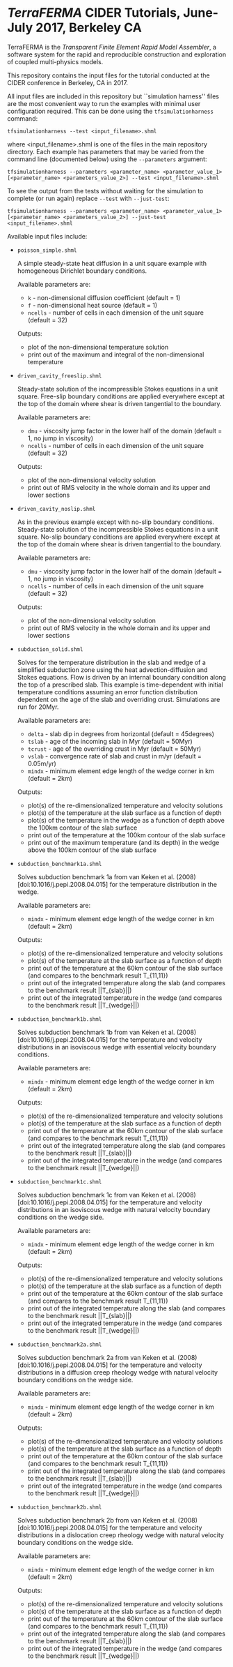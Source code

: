 # *TerraFERMA* CIDER Tutorials, June-July 2017, Berkeley CA

TerraFERMA is the *Transparent Finite Element Rapid Model Assembler*, a software system for the  rapid and reproducible construction and exploration of  coupled  multi-physics models.  

This repository contains the input files for the tutorial conducted at the CIDER conference in Berkeley, CA in 2017.

All input files are included in this repository but ``simulation harness'' files are the most convenient way to run the examples
with minimal user configuration required.  This can be done using the `tfsimulationharness` command:

    tfsimulationharness --test <input_filename>.shml

where <input_filename>.shml is one of the files in the main repository directory.  Each example has parameters that may be varied
from the command line (documented below) using the `--parameters` argument:

    tfsimulationharness --parameters <parameter_name> <parameter_value_1> [<parameter_name> <parameters_value_2>] --test <input_filename>.shml

To see the output from the tests without waiting for the simulation to complete (or run again) replace `--test` with `--just-test`:

    tfsimulationharness --parameters <parameter_name> <parameter_value_1> [<parameter_name> <parameters_value_2>] --just-test <input_filename>.shml

Available input files include:

* `poisson_simple.shml`
   
  A simple steady-state heat diffusion in a unit square example with homogeneous Dirichlet boundary conditions.

  Available parameters are:

  * `k` - non-dimensional diffusion coefficient (default = 1)
  * `f` - non-dimensional heat source (default = 1)
  * `ncells` - number of cells in each dimension of the unit square (default = 32)

  Outputs:

  * plot of the non-dimensional temperature solution
  * print out of the maximum and integral of the non-dimensional temperature

* `driven_cavity_freeslip.shml`
   
  Steady-state solution of the incompressible Stokes equations in a unit square. Free-slip boundary conditions are applied
everywhere except at the top of the domain where shear is driven tangential to the boundary.

  Available parameters are:

  * `dmu` - viscosity jump factor in the lower half of the domain (default = 1, no jump in viscosity)
  * `ncells` - number of cells in each dimension of the unit square (default = 32)

  Outputs:

  * plot of the non-dimensional velocity solution
  * print out of RMS velocity in the whole domain and its upper and lower sections

* `driven_cavity_noslip.shml`
   
  As in the previous example except with no-slip boundary conditions.  Steady-state solution of the incompressible Stokes equations in a unit square. No-slip boundary conditions are applied
everywhere except at the top of the domain where shear is driven tangential to the boundary.

  Available parameters are:

  * `dmu` - viscosity jump factor in the lower half of the domain (default = 1, no jump in viscosity)
  * `ncells` - number of cells in each dimension of the unit square (default = 32)

  Outputs:

  * plot of the non-dimensional velocity solution
  * print out of RMS velocity in the whole domain and its upper and lower sections

* `subduction_solid.shml`

  Solves for the temperature distribution in the slab and wedge of a simplified subduction zone using the heat advection-diffusion
and Stokes equations.  Flow is driven by an internal boundary condition along the top of a prescribed slab.  This example is
time-dependent with initial temperature conditions assuming an error function distribution dependent on the age of the slab and
overriding crust.  Simulations are run for 20Myr.

  Available parameters are:

  * `delta` - slab dip in degrees from horizontal (default = 45degrees)
  * `tslab` - age of the incoming slab in Myr (default =  50Myr)
  * `tcrust` - age of the overriding crust in Myr (default = 50Myr)
  * `vslab` - convergence rate of slab and crust in m/yr (default = 0.05m/yr)
  * `mindx` - minimum element edge length of the wedge corner in km (default = 2km)

  Outputs:
  * plot(s) of the re-dimensionalized temperature and velocity solutions
  * plot(s) of the temperature at the slab surface as a function of depth
  * plot(s) of the temperature in the wedge as a function of depth above the 100km contour of the slab surface
  * print out of the temperature at the 100km contour of the slab surface
  * print out of the maximum temperature (and its depth) in the wedge above the 100km contour of the slab surface

* `subduction_benchmark1a.shml`

  Solves subduction benchmark 1a from van Keken et al. (2008) [doi:10.1016/j.pepi.2008.04.015] for the temperature distribution in
the wedge.

  Available parameters are:

  * `mindx` - minimum element edge length of the wedge corner in km (default = 2km)

  Outputs:
  * plot(s) of the re-dimensionalized temperature and velocity solutions
  * plot(s) of the temperature at the slab surface as a function of depth
  * print out of the temperature at the 60km contour of the slab surface (and compares to the benchmark result T_{11,11})
  * print out of the integrated temperature along the slab (and compares to the benchmark result ||T_{slab}||)
  * print out of the integrated temperature in the wedge (and compares to the benchmark result ||T_{wedge}||)

* `subduction_benchmark1b.shml`

  Solves subduction benchmark 1b from van Keken et al. (2008) [doi:10.1016/j.pepi.2008.04.015] for the temperature and velocity
distributions in an isoviscous wedge with essential velocity boundary conditions.

  Available parameters are:

  * `mindx` - minimum element edge length of the wedge corner in km (default = 2km)

  Outputs:
  * plot(s) of the re-dimensionalized temperature and velocity solutions
  * plot(s) of the temperature at the slab surface as a function of depth
  * print out of the temperature at the 60km contour of the slab surface (and compares to the benchmark result T_{11,11})
  * print out of the integrated temperature along the slab (and compares to the benchmark result ||T_{slab}||)
  * print out of the integrated temperature in the wedge (and compares to the benchmark result ||T_{wedge}||)

* `subduction_benchmark1c.shml`

  Solves subduction benchmark 1c from van Keken et al. (2008) [doi:10.1016/j.pepi.2008.04.015] for the temperature and velocity
distributions in an isoviscous wedge with natural velocity boundary conditions on the wedge side.

  Available parameters are:

  * `mindx` - minimum element edge length of the wedge corner in km (default = 2km)

  Outputs:
  * plot(s) of the re-dimensionalized temperature and velocity solutions
  * plot(s) of the temperature at the slab surface as a function of depth
  * print out of the temperature at the 60km contour of the slab surface (and compares to the benchmark result T_{11,11})
  * print out of the integrated temperature along the slab (and compares to the benchmark result ||T_{slab}||)
  * print out of the integrated temperature in the wedge (and compares to the benchmark result ||T_{wedge}||)

* `subduction_benchmark2a.shml`

  Solves subduction benchmark 2a from van Keken et al. (2008) [doi:10.1016/j.pepi.2008.04.015] for the temperature and velocity
distributions in a diffusion creep rheology wedge with natural velocity boundary conditions on the wedge side.

  Available parameters are:

  * `mindx` - minimum element edge length of the wedge corner in km (default = 2km)

  Outputs:
  * plot(s) of the re-dimensionalized temperature and velocity solutions
  * plot(s) of the temperature at the slab surface as a function of depth
  * print out of the temperature at the 60km contour of the slab surface (and compares to the benchmark result T_{11,11})
  * print out of the integrated temperature along the slab (and compares to the benchmark result ||T_{slab}||)
  * print out of the integrated temperature in the wedge (and compares to the benchmark result ||T_{wedge}||)

* `subduction_benchmark2b.shml`

  Solves subduction benchmark 2b from van Keken et al. (2008) [doi:10.1016/j.pepi.2008.04.015] for the temperature and velocity
distributions in a dislocation creep rheology wedge with natural velocity boundary conditions on the wedge side.

  Available parameters are:

  * `mindx` - minimum element edge length of the wedge corner in km (default = 2km)

  Outputs:
  * plot(s) of the re-dimensionalized temperature and velocity solutions
  * plot(s) of the temperature at the slab surface as a function of depth
  * print out of the temperature at the 60km contour of the slab surface (and compares to the benchmark result T_{11,11})
  * print out of the integrated temperature along the slab (and compares to the benchmark result ||T_{slab}||)
  * print out of the integrated temperature in the wedge (and compares to the benchmark result ||T_{wedge}||)

